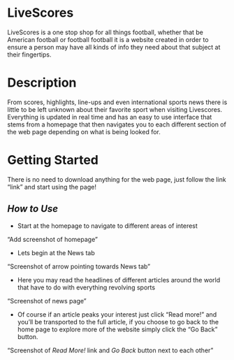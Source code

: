 
# **LiveScores**

LiveScores is a one stop shop for all things football, whether that be American football or football football it is a website created in order to ensure a person may have all kinds of info they need about that subject at their fingertips. 

# **Description**

From scores, highlights, line-ups and even international sports news there is little to be left unknown about their favorite sport when visiting Livescores. Everything is updated in real time and has an easy to use interface that stems from a homepage that then navigates you to each different section of the web page depending on what is being looked for. 

# **Getting Started**

There is no need to download anything for the web page, just follow the link “link” and start using the page!

## ***How to Use***
- Start at the homepage to navigate to different areas of interest

“Add screenshot of homepage”

- Lets begin at the News tab

“Screenshot of arrow pointing towards News tab”

- Here you may read the headlines of different articles around the world that have to do with everything revolving sports

“Screenshot of news page”

- Of course if an article peaks your interest just click “Read more!” and you’ll be transported to the full article, if you choose to go back to the home page to explore more of the website simply click the “Go Back” button.

“Screenshot of *Read More!* link and *Go Back* button next to each other”
